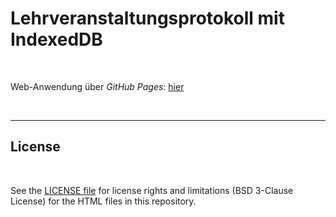 # Lehrveranstaltungsprotokoll mit IndexedDB #

<br>

Web-Anwendung über *GitHub Pages*: [hier](https://mdecker-mobilecomputing.github.io/HTML_IndexedDB_Lehrveranstaltungsprotokoll/)

<br>

----

## License ##

<br>

See the [LICENSE file](LICENSE.md) for license rights and limitations (BSD 3-Clause License)
for the HTML files in this repository.

<br>